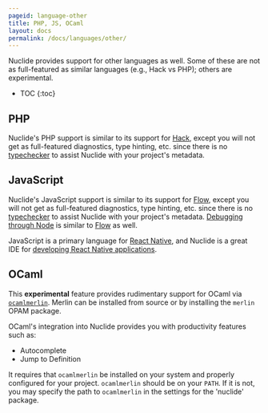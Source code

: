 ```yaml
---
pageid: language-other
title: PHP, JS, OCaml
layout: docs
permalink: /docs/languages/other/
---
```


Nuclide provides support for other languages as well. Some of these are not as full-featured as
similar languages (e.g., Hack vs PHP); others are experimental.

* TOC
{:toc}

## PHP

Nuclide's PHP support is similar to its support for [Hack](/docs/languages/hack), except you will
not get as full-featured diagnostics, type hinting, etc. since there is no
[typechecker](https://docs.hhvm.com/hack/typechecker/introduction) to assist Nuclide with your project's metadata.

## JavaScript

Nuclide's JavaScript support is similar to its support for [Flow](/docs/languages/flow), except
you will not get as full-featured diagnostics, type hinting, etc. since there is no
[typechecker](http://flowtype.org/) to assist Nuclide with your project's metadata.
[Debugging through Node](/docs/features/debugger/#basics) is similar to
[Flow](/docs/languages/flow/#debugging) as well.

JavaScript is a primary language for [React Native](https://facebook.github.io/react-native/), and
Nuclide is a great IDE for [developing React Native applications](/docs/platforms/react-native).

## OCaml

This **experimental** feature provides rudimentary support for OCaml via
[`ocamlmerlin`](https://github.com/the-lambda-church/merlin). Merlin can be installed from source
or by installing the `merlin` OPAM package.

OCaml's integration into Nuclide provides you with productivity features such as:

* Autocomplete
* Jump to Definition

It requires that `ocamlmerlin` be installed on your system and properly configured for your
project. `ocamlmerlin` should be on your `PATH`. If it is not, you may specify the path to
`ocamlmerlin` in the settings for the 'nuclide' package.
